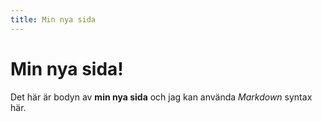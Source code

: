 ```yaml
---
title: Min nya sida
---
```

# Min nya sida!

Det här är bodyn av **min nya sida** och jag kan använda _Markdown_ syntax här.